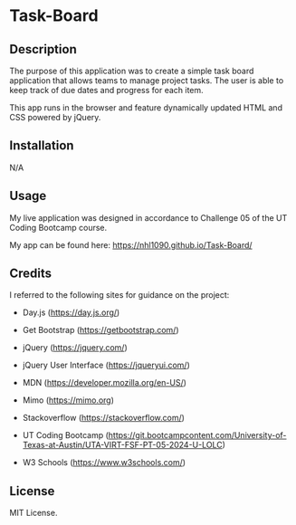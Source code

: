# Task-Board


## Description

The purpose of this application was to create a simple task board application that allows teams to manage project tasks. The user is able to keep track of due dates and progress for each item.

This app runs in the browser and feature dynamically updated HTML and CSS powered by jQuery.


## Installation

N/A


## Usage

My live application was designed in accordance to Challenge 05 of the UT Coding Bootcamp course.

My app can be found here: https://nhl1090.github.io/Task-Board/


## Credits

I referred to the following sites for guidance on the project:

- Day.js (https://day.js.org/)

- Get Bootstrap (https://getbootstrap.com/)

- jQuery (https://jquery.com/)

- jQuery User Interface (https://jqueryui.com/)

- MDN (https://developer.mozilla.org/en-US/)

- Mimo (https://mimo.org)

- Stackoverflow (https://stackoverflow.com/)

- UT Coding Bootcamp (https://git.bootcampcontent.com/University-of-Texas-at-Austin/UTA-VIRT-FSF-PT-05-2024-U-LOLC)

- W3 Schools (https://www.w3schools.com/)


## License

MIT License.

